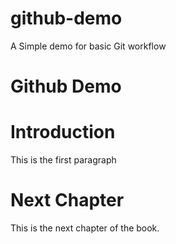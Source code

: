 # github-demo
A Simple demo for basic Git workflow

# Github Demo

# Introduction
This is the first paragraph

# Next Chapter
This is the next chapter of the book.
